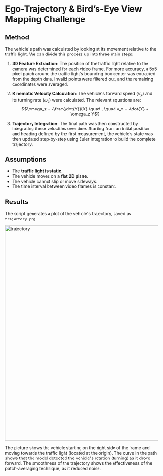 # Ego-Trajectory & Bird’s-Eye View Mapping Challenge

## Method

The vehicle's path was calculated by looking at its movement relative to the traffic light. We can divide this process up into three main steps:

1.  **3D Feature Extraction**: The position of the traffic light relative to the camera was determined for each video frame. For more accuracy, a 5x5 pixel patch around the traffic light's bounding box center was extracted from the depth data. Invalid points were filtered out, and the remaining coordinates were averaged.

2.  **Kinematic Velocity Calculation**: The vehicle's forward speed ($v_x$) and its turning rate ($\omega_z$) were calculated. The relevant equations are:
    $$\omega_z = -\frac{\dot{Y}}{X} \quad , \quad v_x = -\dot{X} + \omega_z Y$$

3.  **Trajectory Integration**: The final path was then constructed by integrating these velocities over time. Starting from an initial position and heading defined by the first measurement, the vehicle's state was then updated step-by-step using Euler integration to build the complete trajectory.

## Assumptions

* The **traffic light is static**.
* The vehicle moves on a **flat 2D plane**.
* The vehicle cannot slip or move sideways.
* The time interval between video frames is constant.

## Results

The script generates a plot of the vehicle's trajectory, saved as `trajectory.png`.

<img width="2531" height="708" alt="trajectory" src="https://github.com/user-attachments/assets/3da494ac-395c-491b-a326-ea6bc65eab6c" />

The picture shows the vehicle starting on the right side of the frame and moving towards the traffic light (located at the origin). The curve in the path shows that the model detected the vehicle's rotation (turning) as it drove forward. The smoothness of the trajectory shows the effectiveness of the patch-averaging technique, as it reduced noise. 

